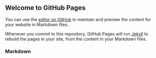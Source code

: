 ## Welcome to GitHub Pages

You can use the [editor on GitHub](https://github.com/sramirez457/sramirez457.github.io/edit/main/README.md) to maintain and preview the content for your website in Markdown files.

Whenever you commit to this repository, GitHub Pages will run [Jekyll](https://jekyllrb.com/) to rebuild the pages in your site, from the content in your Markdown files.

### Markdown
